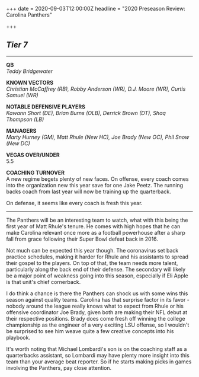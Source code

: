 +++
date = 2020-09-03T12:00:00Z
headline = "2020 Preseason Review: Carolina Panthers"

+++
## _Tier 7_

***

**QB**  
_Teddy Bridgewater_

**KNOWN VECTORS**  
_Christian McCaffrey (RB), Robby Anderson (WR), D.J. Moore (WR), Curtis Samuel (WR)_

**NOTABLE DEFENSIVE PLAYERS**  
_Kawann Short (DE), Brian Burns (OLB), Derrick Brown (DT), Shaq Thompson (LB)_

**MANAGERS**  
_Marty Hurney (GM), Matt Rhule (New HC), Joe Brady (New OC), Phil Snow (New DC)_

**VEGAS OVER/UNDER**  
5\.5

**COACHING TURNOVER**  
A new regime begets plenty of new faces. On offense, every coach comes into the organization new this year save for one Jake Peetz. The running backs coach from last year will now be training up the quarterback.

On defense, it seems like every coach is fresh this year.

***

The Panthers will be an interesting team to watch, what with this being the first year of Matt Rhule's tenure. He comes with high hopes that he can make Carolina relevant once more as a football powerhouse after a sharp fall from grace following their Super Bowl defeat back in 2016.

Not much can be expected this year though. The coronavirus set back practice schedules, making it harder for Rhule and his assistants to spread their gospel to the players. On top of that, the team needs more talent, particularly along the back end of their defense. The secondary will likely be a major point of weakness going into this season, especially if Eli Apple is that unit's chief cornerback.

I do think a chance is there the Panthers can shock us with some wins this season against quality teams. Carolina has that surprise factor in its favor - nobody around the league really knows what to expect from Rhule or his offensive coordinator Joe Brady, given both are making their NFL debut at their respective positions. Brady does come fresh off winning the college championship as the engineer of a very exciting LSU offense, so I wouldn't be surprised to see him weave quite a few creative concepts into his playbook.

It's worth noting that Michael Lombardi's son is on the coaching staff as a quarterbacks assistant, so Lombardi may have plenty more insight into this team than your average beat reporter. So if he starts making picks in games involving the Panthers, pay close attention.